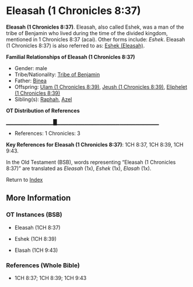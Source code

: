 # Eleasah (1 Chronicles 8:37)
**Eleasah (1 Chronicles 8:37)**. 
Eleasah, also called Eshek, was a man of the tribe of Benjamin who lived during the time of the divided kingdom, mentioned in 1 Chronicles 8:37 (acai). 
Other forms include: 
*Eshek*. 
Eleasah (1 Chronicles 8:37) is also referred to as: 
[Eshek (Eleasah)](Eshek.md). 




**Familial Relationships of Eleasah (1 Chronicles 8:37)**


* Gender: male
* Tribe/Nationality: [Tribe of Benjamin](../../../groups/md/acai/Benjamin.md)
* Father: [Binea](Binea.md)
* Offspring: [Ulam (1 Chronicles 8:39)](Ulam.2.md), [Jeush (1 Chronicles 8:39)](Jeush.3.md), [Eliphelet (1 Chronicles 8:39)](Eliphelet.4.md)
* Sibling(s): [Raphah](Raphah.md), [Azel](Azel.md)


**OT Distribution of References**

▁▁▁▁▁▁▁▁▁▁▁▁█▁▁▁▁▁▁▁▁▁▁▁▁▁▁▁▁▁▁▁▁▁▁▁▁▁▁
* References: 1 Chronicles: 3



**Key References for Eleasah (1 Chronicles 8:37)**: 
1CH 8:37, 1CH 8:39, 1CH 9:43. 


In the Old Testament (BSB), words representing “Eleasah (1 Chronicles 8:37)” are translated as 
*Eleasah* (1x), *Eshek* (1x), *Elasah* (1x). 




Return to [Index](00-Index.md)

## More Information

### OT Instances (BSB)

* Eleasah (1CH 8:37)

* Eshek (1CH 8:39)

* Elasah (1CH 9:43)



### References (Whole Bible)

* 1CH 8:37; 1CH 8:39; 1CH 9:43



